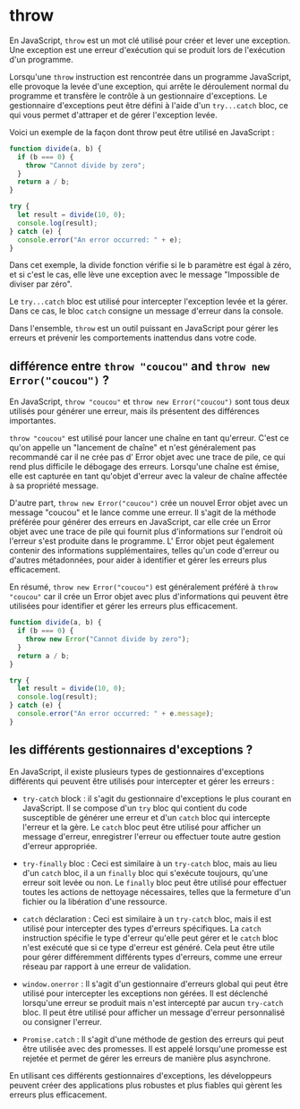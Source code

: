 # throw

En JavaScript, `throw` est un mot clé utilisé pour créer et lever une exception. Une exception est une erreur d'exécution qui se produit lors de l'exécution d'un programme.

Lorsqu'une `throw` instruction est rencontrée dans un programme JavaScript, elle provoque la levée d'une exception, qui arrête le déroulement normal du programme et transfère le contrôle à un gestionnaire d'exceptions. Le gestionnaire d'exceptions peut être défini à l'aide d'un `try...catch` bloc, ce qui vous permet d'attraper et de gérer l'exception levée.

Voici un exemple de la façon dont throw peut être utilisé en JavaScript :

````javascript
function divide(a, b) {
  if (b === 0) {
    throw "Cannot divide by zero";
  }
  return a / b;
}

try {
  let result = divide(10, 0);
  console.log(result);
} catch (e) {
  console.error("An error occurred: " + e);
}
````

Dans cet exemple, la divide fonction vérifie si le b paramètre est égal à zéro, et si c'est le cas, elle lève une exception avec le message "Impossible de diviser par zéro".

Le `try...catch` bloc est utilisé pour intercepter l'exception levée et la gérer. Dans ce cas, le bloc `catch` consigne un message d'erreur dans la console.

Dans l'ensemble, `throw` est un outil puissant en JavaScript pour gérer les erreurs et prévenir les comportements inattendus dans votre code.

## différence entre `throw "coucou"` and `throw new Error("coucou")` ?

En JavaScript, `throw "coucou"` et `throw new Error("coucou")` sont tous deux utilisés pour générer une erreur, mais ils présentent des différences importantes.

`throw "coucou"` est utilisé pour lancer une chaîne en tant qu'erreur. C'est ce qu'on appelle un "lancement de chaîne" et n'est généralement pas recommandé car il ne crée pas d' Error objet avec une trace de pile, ce qui rend plus difficile le débogage des erreurs. Lorsqu'une chaîne est émise, elle est capturée en tant qu'objet d'erreur avec la valeur de chaîne affectée à sa propriété message.

D'autre part, `throw new Error("coucou")` crée un nouvel Error objet avec un message "coucou" et le lance comme une erreur. Il s'agit de la méthode préférée pour générer des erreurs en JavaScript, car elle crée un Error objet avec une trace de pile qui fournit plus d'informations sur l'endroit où l'erreur s'est produite dans le programme. L' Error objet peut également contenir des informations supplémentaires, telles qu'un code d'erreur ou d'autres métadonnées, pour aider à identifier et gérer les erreurs plus efficacement.

En résumé, `throw new Error("coucou")` est généralement préféré à `throw "coucou"` car il crée un Error objet avec plus d'informations qui peuvent être utilisées pour identifier et gérer les erreurs plus efficacement.

```javascript
function divide(a, b) {
  if (b === 0) {
    throw new Error("Cannot divide by zero");
  }
  return a / b;
}

try {
  let result = divide(10, 0);
  console.log(result);
} catch (e) {
  console.error("An error occurred: " + e.message);
}
````

## les différents gestionnaires d'exceptions ?

En JavaScript, il existe plusieurs types de gestionnaires d'exceptions différents qui peuvent être utilisés pour intercepter et gérer les erreurs :

- `try-catch` block : il s'agit du gestionnaire d'exceptions le plus courant en JavaScript. Il se compose d'un `try` bloc qui contient du code susceptible de générer une erreur et d'un `catch` bloc qui intercepte l'erreur et la gère. Le `catch` bloc peut être utilisé pour afficher un message d'erreur, enregistrer l'erreur ou effectuer toute autre gestion d'erreur appropriée.

- `try-finally` bloc : Ceci est similaire à un `try-catch` bloc, mais au lieu d'un `catch` bloc, il a un `finally` bloc qui s'exécute toujours, qu'une erreur soit levée ou non. Le `finally` bloc peut être utilisé pour effectuer toutes les actions de nettoyage nécessaires, telles que la fermeture d'un fichier ou la libération d'une ressource.

- `catch` déclaration : Ceci est similaire à un `try-catch` bloc, mais il est utilisé pour intercepter des types d'erreurs spécifiques. La `catch` instruction spécifie le type d'erreur qu'elle peut gérer et le `catch` bloc n'est exécuté que si ce type d'erreur est généré. Cela peut être utile pour gérer différemment différents types d'erreurs, comme une erreur réseau par rapport à une erreur de validation.

- `window.onerror` : Il s'agit d'un gestionnaire d'erreurs global qui peut être utilisé pour intercepter les exceptions non gérées. Il est déclenché lorsqu'une erreur se produit mais n'est intercepté par aucun `try-catch` bloc. Il peut être utilisé pour afficher un message d'erreur personnalisé ou consigner l'erreur.

- `Promise.catch` : Il s'agit d'une méthode de gestion des erreurs qui peut être utilisée avec des promesses. Il est appelé lorsqu'une promesse est rejetée et permet de gérer les erreurs de manière plus asynchrone.

En utilisant ces différents gestionnaires d'exceptions, les développeurs peuvent créer des applications plus robustes et plus fiables qui gèrent les erreurs plus efficacement.
